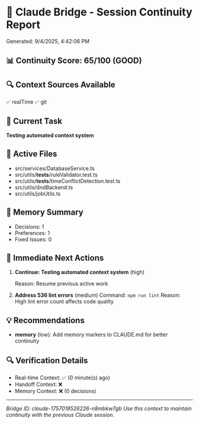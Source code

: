 # 🌉 Claude Bridge - Session Continuity Report

Generated: 9/4/2025, 4:42:06 PM

## 📊 Continuity Score: 65/100 (GOOD)

## 🔍 Context Sources Available
✅ realTime
✅ git

## 🎯 Current Task
**Testing automated context system**

## 📂 Active Files
- src/services/DatabaseService.ts
- src/utils/__tests__/ruleValidator.test.ts
- src/utils/__tests__/timeConflictDetection.test.ts
- src/utils/dndBackend.ts
- src/utils/jobUtils.ts

## 🧠 Memory Summary
- Decisions: 1
- Preferences: 1  
- Fixed Issues: 0

## 🚀 Immediate Next Actions
1. **Continue: Testing automated context system** (high)
   
   Reason: Resume previous active work

2. **Address 536 lint errors** (medium)
   Command: `npm run lint`
   Reason: High lint error count affects code quality

## 💡 Recommendations
- **memory** (low): Add memory markers to CLAUDE.md for better continuity

## 🔍 Verification Details
- Real-time Context: ✅ (0 minute(s) ago)
- Handoff Context: ❌ 
- Memory Context: ❌ (0 decisions)

---
*Bridge ID: claude-1757018526226-n8mbkw7gb*
*Use this context to maintain continuity with the previous Claude session.*
